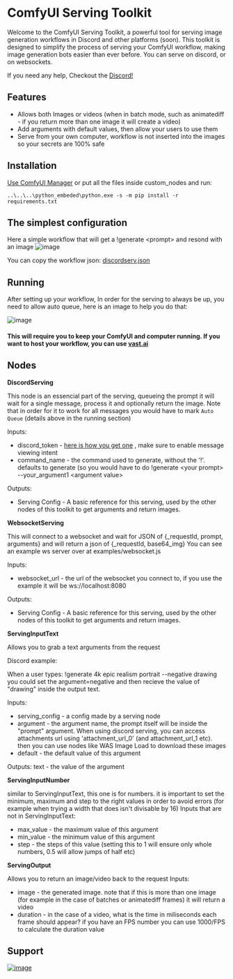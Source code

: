 # ComfyUI Serving Toolkit
Welcome to the ComfyUI Serving Toolkit, a powerful tool for serving image generation workflows in Discord and other platforms (soon).
This toolkit is designed to simplify the process of serving your ComfyUI workflow, making image generation bots easier than ever before.
You can serve on discord, or on websockets.

If you need any help, Checkout the [Discord!](https://discord.com/invite/ehu2kAyGvQ)


## Features
* Allows both Images or videos (when in batch mode, such as animatediff - if you return more than one image it will create a video)
* Add arguments with default values, then allow your users to use them
* Serve from your own computer, workflow is not inserted into the images so your secrets are 100% safe

## Installation
[Use ComfyUI Manager](https://github.com/ltdrdata/ComfyUI-Manager)
or put all the files inside custom_nodes and run:
```
..\..\..\python_embeded\python.exe -s -m pip install -r requirements.txt
```

## The simplest configuration
Here a simple workflow that will get a !generate \<prompt> and resond with an image
![image](https://github.com/matan1905/ComfyUI-Serving-Toolkit/assets/24731932/e193be18-7b83-4f44-b119-21230f0b9a16)

You can copy the workflow json:
[discordserv.json](https://github.com/matan1905/ComfyUI-Serving-Toolkit/files/13248566/discordserv.json)



## Running
After setting up your workflow, In order for the serving to always be up, you need to allow auto queue, here is an image to help you do that:

![image](https://github.com/matan1905/ComfyUI-Serving-Toolkit/assets/24731932/d8f7b486-725d-4934-b72d-1a042b5f355a)

#### This will require you to keep your ComfyUI and computer running. If you want to host your workflow, you can use [vast.ai](https://cloud.vast.ai/?ref_id=93071)


## Nodes
**DiscordServing**

This node is an essencial part of the serving, queueing the prompt it will wait for a single message, process it and optionally return the image.
Note that in order for it to work for all messages you would have to mark `Auto Queue` (details above in the running section)

Inputs:
* discord_token - [here is how you get one](https://www.writebots.com/discord-bot-token/) , make sure to enable message viewing intent
* command_name - the command used to generate, without the '!'. defaults to generate (so you would have to do !generate \<your prompt> --your_argument1 \<argument value>

Outputs:
* Serving Config - A basic reference for this serving, used by the other nodes of this toolkit to get arguments and return images.

**WebsocketServing**

This will connect to a websocket and wait for JSON of {_requestId, prompt, arguments} and will return a json of {_requestId, base64_img}
You can see an example ws server over at examples/websocket.js 

Inputs:
* websocket_url - the url of the websocket you connect to, if you use the example it will be ws://localhost:8080

Outputs:
* Serving Config - A basic reference for this serving, used by the other nodes of this toolkit to get arguments and return images.
  


**ServingInputText** 

Allows you to grab a text arguments from the request

Discord example:

When a user types: !generate 4k epic realism portrait --negative drawing
you could set the argument=negative and then recieve the value of "drawing" inside the output text.


Inputs:
* serving_config - a config made by a serving node
* argument - the argument name, the prompt itself will be inside the "prompt" argument. When using discord serving, you can access attachments url using 'attachment_url_0' (and attachment_url_1 etc). then you can use nodes like WAS Image Load to download these images
* default - the default value of this argument

Outputs:
text - the value of the argument




**ServingInputNumber**

similar to ServingInputText, this one is for numbers. it is important to set the minimum, maximum and step to the right values in order to avoid errors (for example when trying a width that does isn't divisable by 16)
Inputs that are not in ServingInputText:
* max_value - the maximum value of this argument
* min_value - the minimum value of this argument
* step - the steps of this value (setting this to 1 will ensure only whole numbers, 0.5 will allow jumps of half etc)

**ServingOutput**

Allows you to return an image/video back to the request
Inputs:
* image - the generated image. note that if this is more than one image (for example in the case of batches or animatediff frames) it will return a video
* duration - in the case of a video, what is the time in miliseconds each frame should appear? if you have an FPS number you can use 1000/FPS to calculate the duration value






## Support

[![image](https://github.com/matan1905/ComfyUI-Serving-Toolkit/assets/24731932/995a1617-bb5e-4e08-8fb6-d834b85bea82)](https://www.buymeacoffee.com/iammatan)




